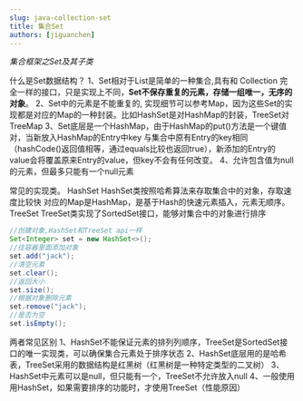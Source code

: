 ```yaml
---
slug: java-collection-set
title: 集合Set
authors: [jiguanchen]
---
```


*集合框架之Set及其子类*  <!--more-->

什么是Set数据结构？
		1、Set相对于List是简单的一种集合,具有和 Collection 完全一样的接口，只是实现上不同，**Set不保存重复的元素，存储一组唯一，⽆序的对象**。
		2、Set中的元素是不能重复的, 实现细节可以参考Map，因为这些Set的实现都是对应的Map的一种封装。比如HashSet是对HashMap的封装，TreeSet对TreeMap
		3、Set底层是一个HashMap，由于HashMap的put()方法是一个键值对，当新放⼊HashMap的Entry中key 与集合中原有Entry的key相同（hashCode()返回值相等，通过equals比较也返回true），新添加的Entry的value会将覆盖原来Entry的value，但key不会有任何改变。
		4、允许包含值为null的元素，但最多只能有一个null元素

常⻅的实现类。
		HashSet
		HashSet类按照哈希算法来存取集合中的对象，存取速度比较快
对应的Map是HashMap，是基于Hash的快速元素插入，元素⽆顺序。
		TreeSet
		TreeSet类实现了SortedSet接口，能够对集合中的对象进行排序

```java
//创建对象,HashSet和TreeSet api一样
Set<Integer> set = new HashSet<>();
//往容器里面添加对象
set.add("jack");
//清空元素 
set.clear();
//返回⼤小  
set.size();
//根据对象删除元素
set.remove("jack");
//是否为空
set.isEmpty();
```

两者常见区别
		1、HashSet不能保证元素的排列列顺序，TreeSet是SortedSet接口的唯一实现类，可以确保集合元素处于排序状态
		2、HashSet底层用的是哈希表，TreeSet采用的数据结构是红⿊树（红⿊树是⼀种特定类型的⼆叉树）
		3、HashSet中元素可以是null，但只能有一个，TreeSet不允许放⼊null
		4、一般使⽤用HashSet，如果需要排序的功能时，才使用TreeSet（性能原因）

